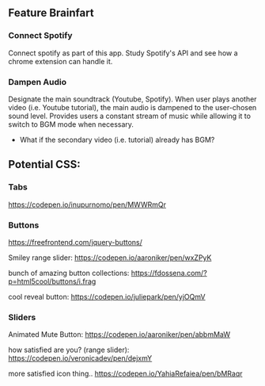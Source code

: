 ## Feature Brainfart


### Connect Spotify

Connect spotify as part of this app.
Study Spotify's API and see how a chrome extension can handle it.

### Dampen Audio

Designate the main soundtrack (Youtube, Spotify). When user plays another video (i.e. Youtube tutorial),
the main audio is dampened to the user-chosen sound level. Provides users a constant stream of music
while allowing it to switch to BGM mode when necessary.

- What if the secondary video (i.e. tutorial) already has BGM?


## Potential CSS:

### Tabs

https://codepen.io/inupurnomo/pen/MWWRmQr

### Buttons

https://freefrontend.com/jquery-buttons/


Smiley range slider: https://codepen.io/aaroniker/pen/wxZPyK

bunch of amazing button collections: https://fdossena.com/?p=html5cool/buttons/i.frag

cool reveal button:
https://codepen.io/juliepark/pen/yjOQmV

### Sliders

Animated Mute Button: https://codepen.io/aaroniker/pen/abbmMaW

how satisfied are you? (range slider): https://codepen.io/veronicadev/pen/dejxmY

more satisfied icon thing..
https://codepen.io/YahiaRefaiea/pen/bMRaqr